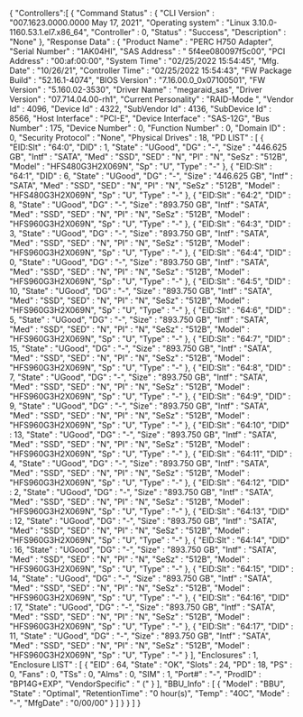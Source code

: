 {
"Controllers":[
{
	"Command Status" : {
		"CLI Version" : "007.1623.0000.0000 May 17, 2021",
		"Operating system" : "Linux 3.10.0-1160.53.1.el7.x86_64",
		"Controller" : 0,
		"Status" : "Success",
		"Description" : "None"
	},
	"Response Data" : {
		"Product Name" : "PERC H750 Adapter",
		"Serial Number" : "1AK04HI",
		"SAS Address" : " 5f4ee080097f5c00",
		"PCI Address" : "00:af:00:00",
		"System Time" : "02/25/2022 15:54:45",
		"Mfg. Date" : "10/26/21",
		"Controller Time" : "02/25/2022 15:54:43",
		"FW Package Build" : "52.16.1-4074",
		"BIOS Version" : "7.16.00.0_0x07100501",
		"FW Version" : "5.160.02-3530",
		"Driver Name" : "megaraid_sas",
		"Driver Version" : "07.714.04.00-rh1",
		"Current Personality" : "RAID-Mode ",
		"Vendor Id" : 4096,
		"Device Id" : 4322,
		"SubVendor Id" : 4136,
		"SubDevice Id" : 8566,
		"Host Interface" : "PCI-E",
		"Device Interface" : "SAS-12G",
		"Bus Number" : 175,
		"Device Number" : 0,
		"Function Number" : 0,
		"Domain ID" : 0,
		"Security Protocol" : "None",
		"Physical Drives" : 18,
		"PD LIST" : [
			{
				"EID:Slt" : "64:0",
				"DID" : 1,
				"State" : "UGood",
				"DG" : "-",
				"Size" : "446.625 GB",
				"Intf" : "SATA",
				"Med" : "SSD",
				"SED" : "N",
				"PI" : "N",
				"SeSz" : "512B",
				"Model" : "HFS480G3H2X069N",
				"Sp" : "U",
				"Type" : "-"
			},
			{
				"EID:Slt" : "64:1",
				"DID" : 6,
				"State" : "UGood",
				"DG" : "-",
				"Size" : "446.625 GB",
				"Intf" : "SATA",
				"Med" : "SSD",
				"SED" : "N",
				"PI" : "N",
				"SeSz" : "512B",
				"Model" : "HFS480G3H2X069N",
				"Sp" : "U",
				"Type" : "-"
			},
			{
				"EID:Slt" : "64:2",
				"DID" : 8,
				"State" : "UGood",
				"DG" : "-",
				"Size" : "893.750 GB",
				"Intf" : "SATA",
				"Med" : "SSD",
				"SED" : "N",
				"PI" : "N",
				"SeSz" : "512B",
				"Model" : "HFS960G3H2X069N",
				"Sp" : "U",
				"Type" : "-"
			},
			{
				"EID:Slt" : "64:3",
				"DID" : 3,
				"State" : "UGood",
				"DG" : "-",
				"Size" : "893.750 GB",
				"Intf" : "SATA",
				"Med" : "SSD",
				"SED" : "N",
				"PI" : "N",
				"SeSz" : "512B",
				"Model" : "HFS960G3H2X069N",
				"Sp" : "U",
				"Type" : "-"
			},
			{
				"EID:Slt" : "64:4",
				"DID" : 0,
				"State" : "UGood",
				"DG" : "-",
				"Size" : "893.750 GB",
				"Intf" : "SATA",
				"Med" : "SSD",
				"SED" : "N",
				"PI" : "N",
				"SeSz" : "512B",
				"Model" : "HFS960G3H2X069N",
				"Sp" : "U",
				"Type" : "-"
			},
			{
				"EID:Slt" : "64:5",
				"DID" : 10,
				"State" : "UGood",
				"DG" : "-",
				"Size" : "893.750 GB",
				"Intf" : "SATA",
				"Med" : "SSD",
				"SED" : "N",
				"PI" : "N",
				"SeSz" : "512B",
				"Model" : "HFS960G3H2X069N",
				"Sp" : "U",
				"Type" : "-"
			},
			{
				"EID:Slt" : "64:6",
				"DID" : 5,
				"State" : "UGood",
				"DG" : "-",
				"Size" : "893.750 GB",
				"Intf" : "SATA",
				"Med" : "SSD",
				"SED" : "N",
				"PI" : "N",
				"SeSz" : "512B",
				"Model" : "HFS960G3H2X069N",
				"Sp" : "U",
				"Type" : "-"
			},
			{
				"EID:Slt" : "64:7",
				"DID" : 15,
				"State" : "UGood",
				"DG" : "-",
				"Size" : "893.750 GB",
				"Intf" : "SATA",
				"Med" : "SSD",
				"SED" : "N",
				"PI" : "N",
				"SeSz" : "512B",
				"Model" : "HFS960G3H2X069N",
				"Sp" : "U",
				"Type" : "-"
			},
			{
				"EID:Slt" : "64:8",
				"DID" : 7,
				"State" : "UGood",
				"DG" : "-",
				"Size" : "893.750 GB",
				"Intf" : "SATA",
				"Med" : "SSD",
				"SED" : "N",
				"PI" : "N",
				"SeSz" : "512B",
				"Model" : "HFS960G3H2X069N",
				"Sp" : "U",
				"Type" : "-"
			},
			{
				"EID:Slt" : "64:9",
				"DID" : 9,
				"State" : "UGood",
				"DG" : "-",
				"Size" : "893.750 GB",
				"Intf" : "SATA",
				"Med" : "SSD",
				"SED" : "N",
				"PI" : "N",
				"SeSz" : "512B",
				"Model" : "HFS960G3H2X069N",
				"Sp" : "U",
				"Type" : "-"
			},
			{
				"EID:Slt" : "64:10",
				"DID" : 13,
				"State" : "UGood",
				"DG" : "-",
				"Size" : "893.750 GB",
				"Intf" : "SATA",
				"Med" : "SSD",
				"SED" : "N",
				"PI" : "N",
				"SeSz" : "512B",
				"Model" : "HFS960G3H2X069N",
				"Sp" : "U",
				"Type" : "-"
			},
			{
				"EID:Slt" : "64:11",
				"DID" : 4,
				"State" : "UGood",
				"DG" : "-",
				"Size" : "893.750 GB",
				"Intf" : "SATA",
				"Med" : "SSD",
				"SED" : "N",
				"PI" : "N",
				"SeSz" : "512B",
				"Model" : "HFS960G3H2X069N",
				"Sp" : "U",
				"Type" : "-"
			},
			{
				"EID:Slt" : "64:12",
				"DID" : 2,
				"State" : "UGood",
				"DG" : "-",
				"Size" : "893.750 GB",
				"Intf" : "SATA",
				"Med" : "SSD",
				"SED" : "N",
				"PI" : "N",
				"SeSz" : "512B",
				"Model" : "HFS960G3H2X069N",
				"Sp" : "U",
				"Type" : "-"
			},
			{
				"EID:Slt" : "64:13",
				"DID" : 12,
				"State" : "UGood",
				"DG" : "-",
				"Size" : "893.750 GB",
				"Intf" : "SATA",
				"Med" : "SSD",
				"SED" : "N",
				"PI" : "N",
				"SeSz" : "512B",
				"Model" : "HFS960G3H2X069N",
				"Sp" : "U",
				"Type" : "-"
			},
			{
				"EID:Slt" : "64:14",
				"DID" : 16,
				"State" : "UGood",
				"DG" : "-",
				"Size" : "893.750 GB",
				"Intf" : "SATA",
				"Med" : "SSD",
				"SED" : "N",
				"PI" : "N",
				"SeSz" : "512B",
				"Model" : "HFS960G3H2X069N",
				"Sp" : "U",
				"Type" : "-"
			},
			{
				"EID:Slt" : "64:15",
				"DID" : 14,
				"State" : "UGood",
				"DG" : "-",
				"Size" : "893.750 GB",
				"Intf" : "SATA",
				"Med" : "SSD",
				"SED" : "N",
				"PI" : "N",
				"SeSz" : "512B",
				"Model" : "HFS960G3H2X069N",
				"Sp" : "U",
				"Type" : "-"
			},
			{
				"EID:Slt" : "64:16",
				"DID" : 17,
				"State" : "UGood",
				"DG" : "-",
				"Size" : "893.750 GB",
				"Intf" : "SATA",
				"Med" : "SSD",
				"SED" : "N",
				"PI" : "N",
				"SeSz" : "512B",
				"Model" : "HFS960G3H2X069N",
				"Sp" : "U",
				"Type" : "-"
			},
			{
				"EID:Slt" : "64:17",
				"DID" : 11,
				"State" : "UGood",
				"DG" : "-",
				"Size" : "893.750 GB",
				"Intf" : "SATA",
				"Med" : "SSD",
				"SED" : "N",
				"PI" : "N",
				"SeSz" : "512B",
				"Model" : "HFS960G3H2X069N",
				"Sp" : "U",
				"Type" : "-"
			}
		],
		"Enclosures" : 1,
		"Enclosure LIST" : [
			{
				"EID" : 64,
				"State" : "OK",
				"Slots" : 24,
				"PD" : 18,
				"PS" : 0,
				"Fans" : 0,
				"TSs" : 0,
				"Alms" : 0,
				"SIM" : 1,
				"Port#" : "-",
				"ProdID" : "BP14G+EXP",
				"VendorSpecific" : "       ("
			}
		],
		"BBU_Info" : [
			{
				"Model" : "BBU",
				"State" : "Optimal",
				"RetentionTime" : "0 hour(s)",
				"Temp" : "40C",
				"Mode" : "-",
				"MfgDate" : "0/00/00"
			}
		]
	}
}
]
}
